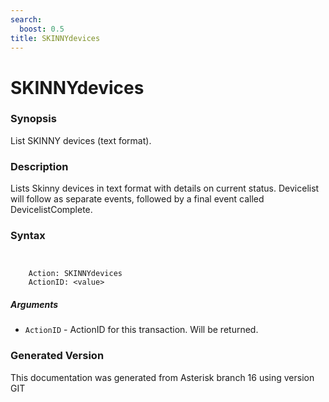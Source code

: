 ```yaml
---
search:
  boost: 0.5
title: SKINNYdevices
---
```


# SKINNYdevices

### Synopsis

List SKINNY devices (text format).

### Description

Lists Skinny devices in text format with details on current status. Devicelist will follow as separate events, followed by a final event called DevicelistComplete.<br>


### Syntax


```


    Action: SKINNYdevices
    ActionID: <value>

```
##### Arguments


* `ActionID` - ActionID for this transaction. Will be returned.<br>


### Generated Version

This documentation was generated from Asterisk branch 16 using version GIT 
